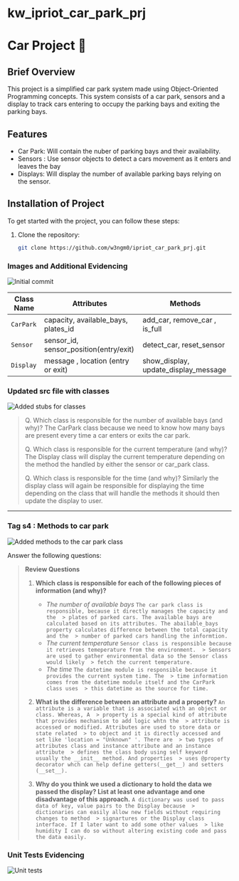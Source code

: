 # kw_ipriot_car_park_prj

# Car Project 🚗

## Brief Overview
This project is a simplified car park system made using Object-Oriented Programming concepts. 
This system consists of a car park, sensors and a display to track cars entering to occupy 
the parking bays and exiting the parking bays.


## Features
- Car Park: Will contain the nuber of parking bays and their availability.
- Sensors : Use sensor objects to detect a cars movement as it enters and leaves the bay 
- Displays: Will display the number of available parking bays relying on the sensor.


## Installation of Project 
To get started with the project, you can follow these steps:

1. Clone the repository:
   ```bash
   git clone https://github.com/w3ngm0/ipriot_car_park_prj.git


### Images and Additional Evidencing
![Initial commit](images/gh_image.png)


| Class Name   | Attributes                             | Methods                              |
|--------------|----------------------------------------|--------------------------------------|
| `CarPark`    | capacity, available_bays, plates_id    | add_car, remove_car , is_full        |
| `Sensor`     | sensor_id, sensor_position(entry/exit) | detect_car, reset_sensor             |
| `Display`    | message , location (entry or exit)     | show_display, update_display_message |

### Updated src file with classes
![Added stubs for classes](images/stubs-for-classes.png)

>Q. Which class is responsible for the number of available bays (and why)?
> The CarPark class because we need to know how many bays are present every time a car 
> enters or exits the car park.
> 
>Q. Which class is responsible for the current temperature (and why)?
> The Display class will display the current temperature 
> depending  on the  method the handled by either the sensor or car_park class.
> 
>Q. Which class is responsible for the time (and why)?
> Similarly the display class will again be responsible for displaying the time 
> depending on the class that will handle the methods it should then update the display to user.
--------

### Tag s4 : Methods to car park
![Added methods to the car park class](images/methods-to-car-park.png)

Answer the following questions:
> **Review Questions**
>
> 1. **Which class is responsible for each of the following pieces of information (and why)?**
>    - _The number of available bays_
>      `The car park class is responsible, because it directly manages the capacity and the 
       > plates of parked cars. The available bays are calculated based on its attributes.
>       The abailable_bays property calculates difference between the total capacity and the 
       > number of parked cars handling the informtion. `
>    - _The current temperature_
>      `Sensor class is responsible because it retrieves temeperature from the environment. 
       > Sensors are used to gather environmental data so the Sensor class would likely 
       > fetch the current temperature.`
>    - _The time_
>      `The datetime module is responsible because it provides the current system time. The 
       > time information comes from the datetime module itself and the CarPark class uses 
       > this datetime as the source for time.`
>
> 2. **What is the difference between an attribute and a property?**
>    `An attribute is a variable that is associated with an object or class. Whereas, A 
     > property is a special kind of attribute that provides mechanism to add logic whtn the 
     > attribute is accessed or modified. Attributes are used to store data or state related 
     > to object and it is directly accessed and set like 'location = "Unknown" '. There are 
     > two types of attributes class and instance attribute and an instance attribute 
     > defines the class body using self keyword usually the __init__ method. And properties 
     > uses @property decorator whch can help define getters(__get__) and setters (__set__).`
>
> 3. **Why do you think we used a dictionary to hold the data we passed the display? List at least one advantage and one disadvantage of this approach.**
>    `A dictionary was used to pass data of key, value pairs to the Display because 
     > dictionaries can easily allow new fields without requiring changes to method 
     > signartures or the Display class interface. If I later want to add some other values 
     > like humidity I can do so without altering existing code and pass the data easily. 
      `
### Unit Tests Evidencing

![Unit tests](images/unit-tests.png)

